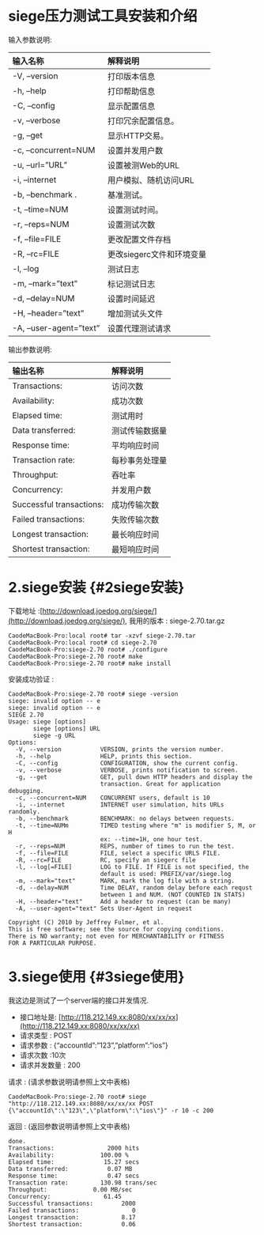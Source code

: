 # siege压力测试工具安装和介绍

输入参数说明:

| 输入名称 | 解释说明 |
| :--- | :--- |
| -V, –version | 打印版本信息 |
| -h, –help | 打印帮助信息 |
| -C, –config | 显示配置信息 |
| -v, –verbose | 打印冗余配置信息。 |
| -g, –get | 显示HTTP交易。 |
| -c, –concurrent=NUM | 设置并发用户数 |
| -u, –url=”URL” | 设置被测Web的URL |
| -i, –internet | 用户模拟、随机访问URL |
| -b, –benchmark . | 基准测试。 |
| -t, –time=NUM | 设置测试时间。 |
| -r, –reps=NUM | 设置测试次数 |
| -f, –file=FILE | 更改配置文件存档 |
| -R, –rc=FILE | 更改siegerc文件和环境变量 |
| -l, –log | 测试日志 |
| -m, –mark=”text” | 标记测试日志 |
| -d, –delay=NUM | 设置时间延迟 |
| -H, –header=”text” | 增加测试头文件 |
| -A, –user-agent=”text” | 设置代理测试请求 |

  
输出参数说明:

| 输出名称 | 解释说明 |
| :--- | :--- |
| Transactions: | 访问次数 |
| Availability: | 成功次数 |
| Elapsed time: | 测试用时 |
| Data transferred: | 测试传输数据量 |
| Response time: | 平均响应时间 |
| Transaction rate: | 每秒事务处理量 |
| Throughput: | 吞吐率 |
| Concurrency: | 并发用户数 |
| Successful transactions: | 成功传输次数 |
| Failed transactions: | 失败传输次数 |
| Longest transaction: | 最长响应时间 |
| Shortest transaction: | 最短响应时间 |

# 2.siege安装 {#2siege安装}

下载地址 :[http://download.joedog.org/siege/](http://download.joedog.org/siege/), 我用的版本 : siege-2.70.tar.gz

```
CaodeMacBook-Pro:local root# tar -xzvf siege-2.70.tar 
CaodeMacBook-Pro:local root# cd siege-2.70
CaodeMacBook-Pro:siege-2.70 root# ./configure
CaodeMacBook-Pro:siege-2.70 root# make 
CaodeMacBook-Pro:siege-2.70 root# make install

```

安装成功验证 :

```
CaodeMacBook-Pro:siege-2.70 root# siege -version
siege: invalid option -- e
siege: invalid option -- e
SIEGE 2.70
Usage: siege [options]
       siege [options] URL
       siege -g URL
Options:
  -V, --version           VERSION, prints the version number.
  -h, --help              HELP, prints this section.
  -C, --config            CONFIGURATION, show the current config.
  -v, --verbose           VERBOSE, prints notification to screen.
  -g, --get               GET, pull down HTTP headers and display the
                          transaction. Great for application debugging.
  -c, --concurrent=NUM    CONCURRENT users, default is 10
  -i, --internet          INTERNET user simulation, hits URLs randomly.
  -b, --benchmark         BENCHMARK: no delays between requests.
  -t, --time=NUMm         TIMED testing where "m" is modifier S, M, or H
                          ex: --time=1H, one hour test.
  -r, --reps=NUM          REPS, number of times to run the test.
  -f, --file=FILE         FILE, select a specific URLS FILE.
  -R, --rc=FILE           RC, specify an siegerc file
  -l, --log[=FILE]        LOG to FILE. If FILE is not specified, the
                          default is used: PREFIX/var/siege.log
  -m, --mark="text"       MARK, mark the log file with a string.
  -d, --delay=NUM         Time DELAY, random delay before each requst
                          between 1 and NUM. (NOT COUNTED IN STATS)
  -H, --header="text"     Add a header to request (can be many)
  -A, --user-agent="text" Sets User-Agent in request

Copyright (C) 2010 by Jeffrey Fulmer, et al.
This is free software; see the source for copying conditions.
There is NO warranty; not even for MERCHANTABILITY or FITNESS
FOR A PARTICULAR PURPOSE.

```

  


# 3.siege使用 {#3siege使用}

我这边是测试了一个server端的接口并发情况.

* 接口地址是:
  [http://118.212.149.xx:8080/xx/xx/xx](http://118.212.149.xx:8080/xx/xx/xx)
* 请求类型 : POST
* 请求参数 : {“accountId”:”123”,”platform”:”ios”}
* 请求次数 :10次
* 请求并发数量 : 200

请求 : \(请求参数说明请参照上文中表格\)

```
CaodeMacBook-Pro:siege-2.70 root# siege "http://118.212.149.xx:8080/xx/xx/xx POST {\"accountId\":\"123\",\"platform\":\"ios\"}" -r 10 -c 200

```

返回 : \(返回参数说明请参照上文中表格\)

```
done.
Transactions:               2000 hits
Availability:             100.00 %
Elapsed time:              15.27 secs
Data transferred:           0.07 MB
Response time:              0.47 secs
Transaction rate:         130.98 trans/sec
Throughput:             0.00 MB/sec
Concurrency:               61.45
Successful transactions:        2000
Failed transactions:               0
Longest transaction:            8.17
Shortest transaction:           0.06

```

  


